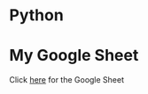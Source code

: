 # Python
# My Google Sheet

Click [here](https://docs.google.com/spreadsheets/d/1apHI56wC0kjgYF8auo9BmmQ3k7WCcapYh-W5DmRRrm0/edit?usp=sharing) for the Google Sheet
